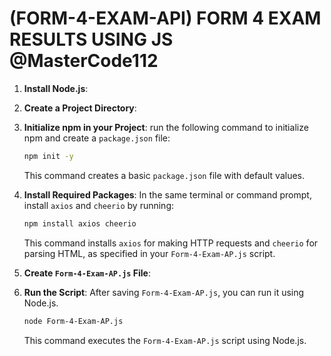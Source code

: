 # (FORM-4-EXAM-API) FORM 4 EXAM RESULTS USING JS @MasterCode112

1. **Install Node.js**:

2. **Create a Project Directory**:

3. **Initialize npm in your Project**:
run the following command to initialize npm and create a `package.json` file:
   ```bash
   npm init -y
   ```
   This command creates a basic `package.json` file with default values.

4. **Install Required Packages**:
   In the same terminal or command prompt, install `axios` and `cheerio` by running:
   ```bash
   npm install axios cheerio
   ```
   This command installs `axios` for making HTTP requests and `cheerio` for parsing HTML, as specified in your `Form-4-Exam-AP.js` script.

5. **Create `Form-4-Exam-AP.js` File**:

6. **Run the Script**:
   After saving `Form-4-Exam-AP.js`, you can run it using Node.js.
   ```bash
   node Form-4-Exam-AP.js
   ```
   This command executes the `Form-4-Exam-AP.js` script using Node.js.
